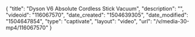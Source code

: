 {
    "title": "Dyson V6 Absolute Cordless Stick Vacuum",
    "description": "",
    "videoid": "116067570",
    "date_created": "1504639305",
    "date_modified": "1504647854",
    "type": "captivate",
    "layout": "video",
    "url": "\/v\/media-30-mp4\/116067570"
}